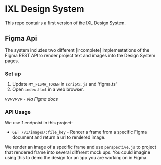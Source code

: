 # IXL Design System

This repo contains a first version of the IXL Design System.

## Figma Api

The system includes two different [incomplete] implementations of the Figma REST API to render project 
text and images into the Design System pages. 

### Set up

1. Update `MY_FIGMA_TOKEN` in `scripts.js` and 'figma.ts'
2. Open `index.html` in a web browser.

_vvvvvvv - via Figma docs_

### API Usage

We use 1 endpoint in this project:

- `GET /v1/images/:file_key` - Render a frame from a specific Figma document and return a url to 
rendered image.

We render an image of a specific frame and use `perspective.js` to project that rendered
frame into several different mock ups. You could imagine using this to demo the design
for an app you are working on in Figma.